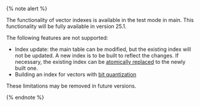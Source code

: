 {% note alert %}

The functionality of vector indexes is available in the test mode in main. This functionality will be fully available in version 25.1.

The following features are not supported:

* Index update: the main table can be modified, but the existing index will not be updated. A new index is to be built to reflect the changes. If necessary, the existing index can be [atomically replaced](../reference/ydb-cli/commands/secondary_index?version=main#rename) to the newly built one.
* Building an index for vectors with [bit quantization](../yql/reference/udf/list/knn.md#functions-convert)

These limitations may be removed in future versions.

{% endnote %}
